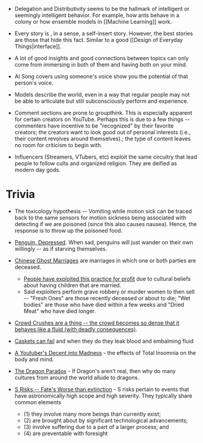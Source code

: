 * Delegation and Distributivity seems to be the hallmark of intelligent or seemingly intelligent behavior. For example, how ants behave in a colony or how ensemble models in [[Machine Learning]] work.

* Every story is , in a sense, a self-insert story. However, the best stories are those that hide this fact. Similar to a good [[Design of Everyday Things|interface]].

* A lot of good insights  and good connections between topics can only come from immersing in both of them and having both on your mind. 

* AI Song covers using someone's voice show you the potential of that person's voice. 

* Models describe the world, even in a way that regular people may not be able to articulate but still subconsciously perform and experience. 

* Comment sections are prone to groupthink. This is especially apparent for certain creators on YouTube. Perhaps this is due to a few things -- commenters have incentive to be "recognized" by their favorite creators; the creators want to look good out of personal interests (i.e., their content revolves around themselves).; the type of content leaves no room for criticism to begin with. 

*  Influencers (Streamers, VTubers, etc) exploit the same circuitry that lead people to follow cults and organized religion. They are deified as modern day gods.
# Trivia
* The toxicology hypothesis -- Vomiting while motion sick can be traced back to the same sensors for motion sickness being associated with detecting if we are poisoned (since this also causes nausea). Hence, the response is to throw up the poisoned food.

* [Penguin, Depressed](https://www.reddit.com/r/todayilearned/comments/1tjusn/til_that_penguins_when_depressed_or_had_enough/?rdt=38134). When sad, penguins will just wander on their own willingly -- as if starving themselves.

* [Chinese Ghost Marriages](https://en.wikipedia.org/wiki/Chinese_ghost_marriage) are marriages in which one or both parties are deceased. 
	* [People have exploited this practice for profit](https://www.youtube.com/watch?v=E_xzRvYslHE) due to cultural beliefs about having children that are married. 
	* Said exploiters perform grave robbery or murder women to then sell -- "Fresh Ones" are those recently deceased or about to die; "Wet bodies" are those  who have died within a few weeks and "Dried Meat" who have died longer. 

* [Crowd Crushes are a thing -- the crowd becomes so dense that it behaves like a fluid (with deadly consequences)](https://en.wikipedia.org/wiki/Crowd_collapses_and_crushes). 

* [Caskets can fail](https://www.youtube.com/watch?v=JRZjvq22ZcY) and when they do they leak blood and embalming fluid

* [A Youtuber's Decent into Madness](https://www.youtube.com/watch?v=2V0_yLGRIQ0) - the effects of Total Insomnia on the body and mind.

* [The Dragon Paradox](https://www.youtube.com/watch?v=UopANFTGexA) - If Dragon's aren't real, then why do many cultures from around the world allude to dragons.

* [S Risks -- Fate's Worse than extinction](https://www.youtube.com/watch?v=fqnJcZiDMDo) - S risks pertain to events that have astronomically high scope and high severity. They typically share common elements 
	* (1) they involve many more beings than currently exist; 
	* (2) are brought about by significant technological advancements; 
	* (3) involve suffering due to a part of a larger process; and 
	* (4) are preventable with foresight